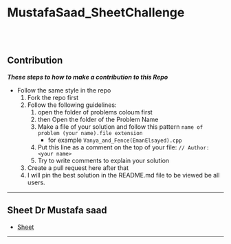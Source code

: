 # MustafaSaad_SheetChallenge

<br><br>

## Contribution

***These steps to how to make a contribution to this Repo***

- Follow the same style in the repo
    1. Fork the repo first
    1. Follow the following guidelines:
        1. open the folder of problems coloum first  
        1. then Open the folder of the Problem Name 
        1. Make a file of your solution and follow this pattern `name of problem (your name).file extension`
            - for example `Vanya_and_Fence(EmanElsayed).cpp`
        1. Put this line as a comment on the top of your file: ``// Author: <your name>``
        1. Try to write comments to explain your solution
    1. Create a pull request here after that
    1. I will pin the best solution in the README.md file to be viewed be all users.
<hr>


## Sheet Dr Mustafa saad 
- [Sheet](https://docs.google.com/spreadsheets/d/1iJZWP2nS_OB3kCTjq8L6TrJJ4o-5lhxDOyTaocSYc-k/edit#gid=1160016643)
<hr>

